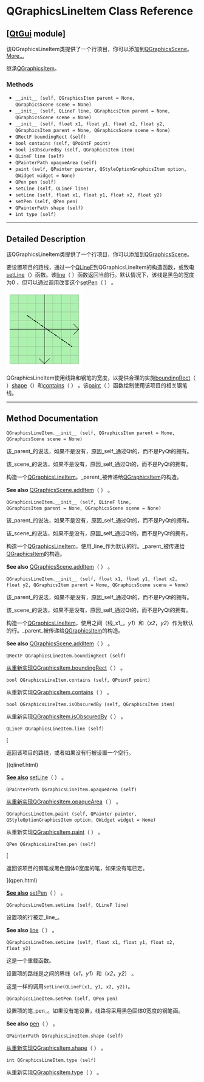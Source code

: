 # QGraphicsLineItem Class Reference

## [[QtGui](index.htm) module]

该QGraphicsLineItem类提供了一个行项目，你可以添加到[QGraphicsScene](qgraphicsscene.html)。[More...](#details)

继承[QGraphicsItem](qgraphicsitem.html)。

### Methods

*   `__init__ (self, QGraphicsItem parent = None, QGraphicsScene scene = None)`
*   `__init__ (self, QLineF line, QGraphicsItem parent = None, QGraphicsScene scene = None)`
*   `__init__ (self, float x1, float y1, float x2, float y2, QGraphicsItem parent = None, QGraphicsScene scene = None)`
*   `QRectF boundingRect (self)`
*   `bool contains (self, QPointF point)`
*   `bool isObscuredBy (self, QGraphicsItem item)`
*   `QLineF line (self)`
*   `QPainterPath opaqueArea (self)`
*   `paint (self, QPainter painter, QStyleOptionGraphicsItem option, QWidget widget = None)`
*   `QPen pen (self)`
*   `setLine (self, QLineF line)`
*   `setLine (self, float x1, float y1, float x2, float y2)`
*   `setPen (self, QPen pen)`
*   `QPainterPath shape (self)`
*   `int type (self)`

* * *

## Detailed Description

该QGraphicsLineItem类提供了一个行项目，你可以添加到[QGraphicsScene](qgraphicsscene.html)。

要设置项目的路线，通过一个[QLineF](qlinef.html)到QGraphicsLineItem的构造函数，或致电[setLine](qgraphicslineitem.html#setLine)（）函数。该[line](qgraphicslineitem.html#line)（ ）函数返回当前行。默认情况下，该线是黑色的宽度为0 ，但可以通过调用改变这个[setPen](qgraphicslineitem.html#setPen)（ ） 。

![](img/graphicsview-lineitem.png)

QGraphicsLineItem使用线路和钢笔的宽度，以提供合理的实施[boundingRect](qgraphicslineitem.html#boundingRect)（ ）[shape](qgraphicslineitem.html#shape)（）和[contains](qgraphicslineitem.html#contains)（ ） 。该[paint](qgraphicslineitem.html#paint)（ ）函数绘制使用该项目的相关钢笔线。

* * *

## Method Documentation

```
QGraphicsLineItem.__init__ (self, QGraphicsItem parent = None, QGraphicsScene scene = None)
```

该_parent_的说法，如果不是没有，原因_self_通过Qt的，而不是PyQt的拥有。

该_scene_的说法，如果不是没有，原因_self_通过Qt的，而不是PyQt的拥有。

构造一个[QGraphicsLineItem](qgraphicslineitem.html)。_parent_被传递给[QGraphicsItem](qgraphicsitem.html)的构造。

**See also** [QGraphicsScene.addItem](qgraphicsscene.html#addItem)（ ） 。

```
QGraphicsLineItem.__init__ (self, QLineF line, QGraphicsItem parent = None, QGraphicsScene scene = None)
```

该_parent_的说法，如果不是没有，原因_self_通过Qt的，而不是PyQt的拥有。

该_scene_的说法，如果不是没有，原因_self_通过Qt的，而不是PyQt的拥有。

构造一个[QGraphicsLineItem](qgraphicslineitem.html)，使用_line_作为默认的行。_parent_被传递给[QGraphicsItem](qgraphicsitem.html)的构造。

**See also** [QGraphicsScene.addItem](qgraphicsscene.html#addItem)（ ） 。

```
QGraphicsLineItem.__init__ (self, float x1, float y1, float x2, float y2, QGraphicsItem parent = None, QGraphicsScene scene = None)
```

该_parent_的说法，如果不是没有，原因_self_通过Qt的，而不是PyQt的拥有。

该_scene_的说法，如果不是没有，原因_self_通过Qt的，而不是PyQt的拥有。

构造一个[QGraphicsLineItem](qgraphicslineitem.html)，使用之间（线_x1_，_y1_）和（_x2_，_y2_）作为默认的行。_parent_被传递给[QGraphicsItem](qgraphicsitem.html)的构造。

**See also** [QGraphicsScene.addItem](qgraphicsscene.html#addItem)（ ） 。

```
QRectF QGraphicsLineItem.boundingRect (self)
```

[](qrectf.html)

[从重新实现](qrectf.html)[QGraphicsItem.boundingRect](qgraphicsitem.html#boundingRect)（ ） 。

```
bool QGraphicsLineItem.contains (self, QPointF point)
```

从重新实现[QGraphicsItem.contains](qgraphicsitem.html#contains)（ ） 。

```
bool QGraphicsLineItem.isObscuredBy (self, QGraphicsItem item)
```

从重新实现[QGraphicsItem.isObscuredBy](qgraphicsitem.html#isObscuredBy)（ ） 。

```
QLineF QGraphicsLineItem.line (self)
```

[

返回该项目的路线，或者如果没有行被设置一个空行。

](qlinef.html)

[**See also**](qlinef.html) [setLine](qgraphicslineitem.html#setLine)（ ） 。

```
QPainterPath QGraphicsLineItem.opaqueArea (self)
```

[](qpainterpath.html)

[从重新实现](qpainterpath.html)[QGraphicsItem.opaqueArea](qgraphicsitem.html#opaqueArea)（ ） 。

```
QGraphicsLineItem.paint (self, QPainter painter, QStyleOptionGraphicsItem option, QWidget widget = None)
```

从重新实现[QGraphicsItem.paint](qgraphicsitem.html#paint)（ ） 。

```
QPen QGraphicsLineItem.pen (self)
```

[

返回该项目的钢笔或黑色固体0宽度的笔，如果没有笔已定。

](qpen.html)

[**See also**](qpen.html) [setPen](qgraphicslineitem.html#setPen)（ ） 。

```
QGraphicsLineItem.setLine (self, QLineF line)
```

设置项的行被定_line_。

**See also** [line](qgraphicslineitem.html#line)（ ） 。

```
QGraphicsLineItem.setLine (self, float x1, float y1, float x2, float y2)
```

这是一个重载函数。

设置项的路线是之间的界线（_x1_，_y1_）和（_x2_，_y2_） 。

这是一样的调用`setLine(QLineF(x1, y1, x2, y2))`。

```
QGraphicsLineItem.setPen (self, QPen pen)
```

设置项的笔_pen_。如果没有笔设置，线路将采用黑色固体0宽度的钢笔画。

**See also** [pen](qgraphicslineitem.html#pen)（ ） 。

```
QPainterPath QGraphicsLineItem.shape (self)
```

[](qpainterpath.html)

[从重新实现](qpainterpath.html)[QGraphicsItem.shape](qgraphicsitem.html#shape)（ ） 。

```
int QGraphicsLineItem.type (self)
```

从重新实现[QGraphicsItem.type](qgraphicsitem.html#type)（ ） 。